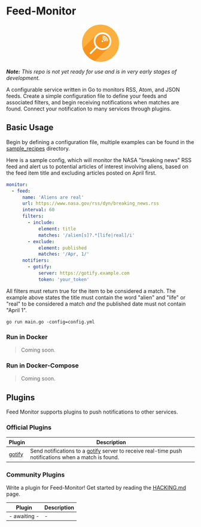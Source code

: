 # Feed-Monitor

<p align="center">
  <img src=".github/img/feed-monitor-logo-color.svg" width="100" height="100">
</p>

_**Note:** This repo is not yet ready for use and is in very early stages of development._

A configurable service written in Go to monitors RSS, Atom, and JSON feeds. Create a simple configuration file to define your feeds and associated filters, and begin receiving notifications when matches are found. Connect your notification to many services through plugins.

## Basic Usage

Begin by defining a configuration file, multiple examples can be found in the [sample_recipes](./sample_recipes/) directory.

Here is a sample config, which will monitor the NASA "breaking news" RSS feed and alert us to potential articles of interest involving aliens, based on the feed item title and excluding articles posted on April first.

```yaml
monitor:
  - feed:
      name: 'Aliens are real'
      url: https://www.nasa.gov/rss/dyn/breaking_news.rss
      interval: 60
      filters:
        - include:
            element: title
            matches: '/alien[s]?.*[life|real]/i'
        - exclude:
            element: published
            matches: '/Apr, 1/'
      notifiers:
        - gotify:
            server: https://gotify.example.com
            token: 'your_token'
```

All filters must return true for the item to be considered a match. The example above states the title must contain the word "alien" and "life" or "real" to be considered a match _and_ the published date must not contain "April 1".

```shell
go run main.go -config=config.yml
```

### Run in Docker

> Coming soon.

### Run in Docker-Compose

> Coming soon.

## Plugins

Feed Monitor supports plugins to push notifications to other services.

### Official Plugins

| Plugin | Description |
| --- | --- |
| [gotify](./plugins/gotify/) | Send notifications to a [gotify](https://gotify.io) server to receive real-time push notifications when a match is found. |

### Community Plugins

Write a plugin for Feed-Monitor! Get started by reading the  [HACKING.md](./HACKING.md) page.

| Plugin | Description |
| --- | --- |
| - awaiting - | - |